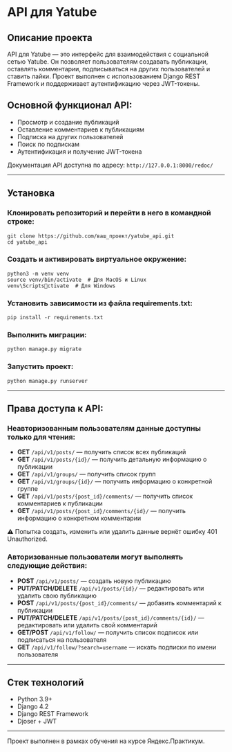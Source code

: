 
# API для Yatube

## Описание проекта
API для Yatube — это интерфейс для взаимодействия с социальной сетью Yatube. Он позволяет пользователям создавать публикации, оставлять комментарии, подписываться на других пользователей и ставить лайки. Проект выполнен с использованием Django REST Framework и поддерживает аутентификацию через JWT-токены.

## Основной функционал API:
- Просмотр и создание публикаций
- Оставление комментариев к публикациям
- Подписка на других пользователей
- Поиск по подпискам
- Аутентификация и получение JWT-токена

Документация API доступна по адресу: `http://127.0.0.1:8000/redoc/`

---

## Установка

### Клонировать репозиторий и перейти в него в командной строке:
```
git clone https://github.com/ваш_проект/yatube_api.git
cd yatube_api
```

### Создать и активировать виртуальное окружение:
```
python3 -m venv venv
source venv/bin/activate  # Для MacOS и Linux
venv\Scriptsctivate  # Для Windows
```

### Установить зависимости из файла requirements.txt:
```
pip install -r requirements.txt
```

### Выполнить миграции:
```
python manage.py migrate
```

### Запустить проект:
```
python manage.py runserver
```

---
## Права доступа к API:

### Неавторизованным пользователям данные доступны только для чтения:

- **GET** `/api/v1/posts/` — получить список всех публикаций
- **GET** `/api/v1/posts/{id}/` — получить детальную информацию о публикации
- **GET** `/api/v1/groups/` — получить список групп
- **GET** `/api/v1/groups/{id}/` — получить информацию о конкретной группе
- **GET** `/api/v1/posts/{post_id}/comments/` — получить список комментариев к публикации
- **GET** `/api/v1/posts/{post_id}/comments/{id}/` — получить информацию о конкретном комментарии

⚠️ Попытка создать, изменить или удалить данные вернёт ошибку 401 Unauthorized.

### Авторизованные пользователи могут выполнять следующие действия:

- **POST** `/api/v1/posts/` — создать новую публикацию
- **PUT/PATCH/DELETE** `/api/v1/posts/{id}/` — редактировать или удалить свою публикацию
- **POST** `/api/v1/posts/{post_id}/comments/` — добавить комментарий к публикации
- **PUT/PATCH/DELETE** `/api/v1/posts/{post_id}/comments/{id}/` — редактировать или удалить свой комментарий
- **GET/POST** `/api/v1/follow/` — получить список подписок или подписаться на пользователя
- **GET** `/api/v1/follow/?search=username` — искать подписки по имени пользователя

---

## Стек технологий
- Python 3.9+
- Django 4.2
- Django REST Framework
- Djoser + JWT



---

Проект выполнен в рамках обучения на курсе Яндекс.Практикум.
